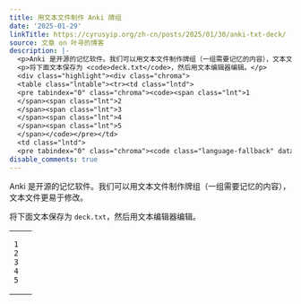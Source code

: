 ```yaml
---
title: 用文本文件制作 Anki 牌组
date: '2025-01-29'
linkTitle: https://cyrusyip.org/zh-cn/posts/2025/01/30/anki-txt-deck/
source: 文章 on 叶寻的博客
description: |-
  <p>Anki 是开源的记忆软件。我们可以用文本文件制作牌组（一组需要记忆的内容），文本文件更易于修改。</p>
  <p>将下面文本保存为 <code>deck.txt</code>，然后用文本编辑器编辑。</p>
  <div class="highlight"><div class="chroma">
  <table class="lntable"><tr><td class="lntd">
  <pre tabindex="0" class="chroma"><code><span class="lnt">1
  </span><span class="lnt">2
  </span><span class="lnt">3
  </span><span class="lnt">4
  </span><span class="lnt">5
  </span></code></pre></td>
  <td class="lntd">
  <pre tabindex="0" class="chroma"><code class="language-fallback" data-lang="fallback"><span ...
disable_comments: true
---
```

<p>Anki 是开源的记忆软件。我们可以用文本文件制作牌组（一组需要记忆的内容），文本文件更易于修改。</p>
<p>将下面文本保存为 <code>deck.txt</code>，然后用文本编辑器编辑。</p>
<div class="highlight"><div class="chroma">
<table class="lntable"><tr><td class="lntd">
<pre tabindex="0" class="chroma"><code><span class="lnt">1
</span><span class="lnt">2
</span><span class="lnt">3
</span><span class="lnt">4
</span><span class="lnt">5
</span></code></pre></td>
<td class="lntd">
<pre tabindex="0" class="chroma"><code class="language-fallback" data-lang="fallback"><span ...